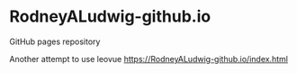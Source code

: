 # RodneyALudwig-github.io
GitHub pages repository

Another attempt to use leovue
https://RodneyALudwig-github.io/index.html
